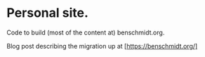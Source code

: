 # Personal site.

Code to build (most of the content at) benschmidt.org.

Blog post describing the migration up at [https://benschmidt.org/]
